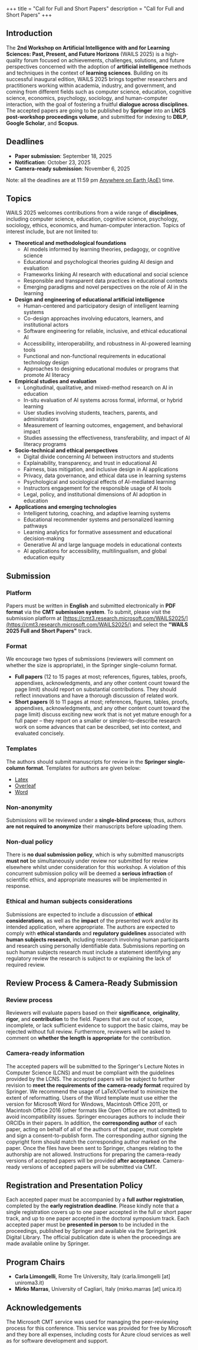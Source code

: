 +++
title = "Call for Full and Short Papers"
description = "Call for Full and Short Papers"
+++

## Introduction
The **2nd Workshop on Artificial Intelligence with and for Learning Sciences: Past, Present, and Future Horizons** 
(WAILS 2025) is a high-quality forum focused on achievements, challenges, solutions, and future perspectives concerned 
with the adoption of **artificial intelligence** methods and techniques in the context of **learning sciences**. Building on its 
successful inaugural edition, WAILS 2025 brings together researchers and practitioners working within academia, industry, and 
government, and coming from different fields such as computer science, education, cognitive science, economics, psychology, sociology, 
and human-computer interaction, with the goal of fostering a fruitful **dialogue across disciplines**. The accepted papers are going to be published by **Springer** into an **LNCS post-workshop proceedings volume**, and submitted for indexing to **DBLP**, **Google Scholar**, and **Scopus**. 

## Deadlines
- **Paper submission**: September 18, 2025
- **Notification**: October 23, 2025
- **Camera-ready submission**: November 6, 2025

Note: all the deadlines are at 11:59 pm [Anywhere on Earth (AoE)](https://time.is/Anywhere_on_Earth) time.

## Topics

WAILS 2025 welcomes contributions from a wide range of **disciplines**, including computer science, education, cognitive science, 
psychology, sociology, ethics, economics, and human-computer interaction. Topics of interest include, but are not limited to:

- **Theoretical and methodological foundations**
    - AI models informed by learning theories, pedagogy, or cognitive science
    - Educational and psychological theories guiding AI design and evaluation
    - Frameworks linking AI research with educational and social science 
    - Responsible and transparent data practices in educational contexts
    - Emerging paradigms and novel perspectives on the role of AI in the learning
- **Design and engineering of educational artificial intelligence**
    - Human-centered and participatory design of intelligent learning systems
    - Co-design approaches involving educators, learners, and institutional actors
    - Software engineering for reliable, inclusive, and ethical educational AI
    - Accessibility, interoperability, and robustness in AI-powered learning tools
    - Functional and non-functional requirements in educational technology design
    - Approaches to designing educational modules or programs that promote AI literacy
- **Empirical studies and evaluation**
    - Longitudinal, qualitative, and mixed-method research on AI in education
    - In-situ evaluation of AI systems across formal, informal, or hybrid learning
    - User studies involving students, teachers, parents, and administrators
    - Measurement of learning outcomes, engagement, and behavioral impact
    - Studies assessing the effectiveness, transferability, and impact of AI literacy programs
- **Socio-technical and ethical perspectives**
    - Digital divide concerning AI between instructors and students 
    - Explainability, transparency, and trust in educational AI
    - Fairness, bias mitigation, and inclusive design in AI applications
    - Privacy, data governance, and ethical data use in learning systems
    - Psychological and sociological effects of AI-mediated learning
    - Instructors engagement for the responsible usage of AI tools
    - Legal, policy, and institutional dimensions of AI adoption in education
- **Applications and emerging technologies**
    - Intelligent tutoring, coaching, and adaptive learning systems
    - Educational recommender systems and personalized learning pathways
    - Learning analytics for formative assessment and educational decision-making
    - Generative AI and large language models in educational contexts
    - AI applications for accessibility, multilingualism, and global education equity

## Submission 

### Platform

Papers must be written in **English** and submitted electronically in **PDF format** via the **CMT submission system**. To submit, please visit the submission platform at [https://cmt3.research.microsoft.com/WAILS2025/](https://cmt3.research.microsoft.com/WAILS2025/) and select the **"WAILS 2025 Full and Short Papers"** track.

### Format

We encourage two types of submissions (reviewers will comment on whether the size is appropriate), in the Springer single-column format.
- **Full papers** (12 to 15 pages at most; references, figures, tables, proofs, appendixes, acknowledgments, and any other content count toward the page limit) should report on substantial contributions. They should reflect innovations and have a thorough discussion of related work. 
- **Short papers** (6 to 11 pages at most; references, figures, tables, proofs, appendixes, acknowledgments, and any other content count toward the page limit) discuss exciting new work that is not yet mature enough for a full paper – they report on a smaller or simpler-to-describe research work on some advances that can be described, set into context, and evaluated concisely.

### Templates

The authors should submit manuscripts for review in the **Springer single-column format**. Templates for authors are given below:
- [Latex](https://resource-cms.springernature.com/springer-cms/rest/v1/content/19238648/data/v8)
- [Overleaf](https://www.overleaf.com/latex/templates/springer-lecture-notes-in-computer-science/kzwwpvhwnvfj)
- [Word](https://urldefense.com/v3/__https://resource-cms.springernature.com/springer-cms/rest/v1/content/19238706/data/v5__;!!D9dNQwwGXtA!QassVui7ZN89lpQ-D7Y0u8JlGG89njKTrifZIdMWKXRkLszHuZKIFGLnmedhPj65oYOndDs5axD7BB3Xo9PVerEJD_woooW5_A$)

### Non-anonymity

Submissions will be reviewed under a **single-blind process**; thus, authors **are not required to anonymize** their manuscripts 
before uploading them.

### Non-dual policy 

There is **no dual submission policy**, which is why submitted manuscripts **must not** be simultaneously under review nor submitted for 
review elsewhere whilst under consideration for this workshop. A violation of this concurrent submission policy will be deemed a **serious 
infraction** of scientific ethics, and appropriate measures will be implemented in response.

### Ethical and human subjects considerations 

Submissions are expected to include a discussion of **ethical considerations**, as well as the **impact** of the presented work and/or its 
intended application, where appropriate. The authors are expected to comply with **ethical standards** and **regulatory guidelines** 
associated with **human subjects research**, including research involving human participants and research using personally identifiable data. 
Submissions reporting on such human subjects research must include a statement identifying any regulatory review the research is subject to or explaining the lack of required review.

## Review Process & Camera-Ready Submission 

### Review process

Reviewers will evaluate papers based on their **significance**, **originality**, **rigor**, and **contribution** to the field. 
Papers that are out of scope, incomplete, or lack sufficient evidence to support the basic claims, may be rejected without full review. 
Furthermore, reviewers will be asked to comment on **whether the length is appropriate** for the contribution. 

### Camera-ready information

The accepted papers will be submitted to the Springer's Lecture Notes in Computer Science (LCNS) and must be compliant with 
the guidelines provided by the LCNS. The accepted papers will be subject to further revision to **meet the requirements of the camera-ready 
format** required by Springer. We recommend the usage of LaTeX/Overleaf to minimize the extent of reformatting. Users of the Word template must use either the version 
for Microsoft Word for Windows, Macintosh Office 2011, or Macintosh Office 2016 (other formats like Open Office are not admitted) 
to avoid incompatibility issues. Springer encourages authors to include their ORCIDs in their papers. In addition, the **corresponding author** of 
each paper, acting on behalf of all of the authors of that paper, must complete and sign a consent-to-publish form. The corresponding author 
signing the copyright form should match the corresponding author marked on the paper. Once the files have been sent to Springer, changes 
relating to the authorship are not allowed. Instructions for preparing the camera-ready versions of accepted papers will be provided **after 
acceptance**. Camera-ready versions of accepted papers will be submitted via CMT. 

## Registration and Presentation Policy 

Each accepted paper must be accompanied by a **full author registration**, completed by the **early registration deadline**. 
Please kindly note that a single registration covers up to one paper accepted in the full or short paper track, and up to one paper accepted 
in the doctoral symposium track. Each accepted paper must be **presented in person** to be included in the 
proceedings, published by Springer and available via the SpringerLink Digital Library. The official publication date is when the 
proceedings are made available online by Springer. 

## Program Chairs 
- **Carla Limongelli**, Rome Tre University, Italy (carla.limongelli [at] uniroma3.it)
- **Mirko Marras**, University of Cagliari, Italy (mirko.marras [at] unica.it)

## Acknowledgements
The Microsoft CMT service was used for managing the peer-reviewing process for this conference. This service was provided for free by
Microsoft and they bore all expenses, including costs for Azure cloud services as well as for software development and support.
